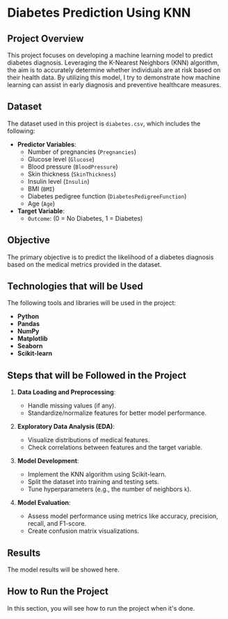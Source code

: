 # Diabetes Prediction Using KNN

## Project Overview
This project focuses on developing a machine learning model to predict diabetes diagnosis. Leveraging the K-Nearest Neighbors (KNN) algorithm, the aim is to accurately determine whether individuals are at risk based on their health data. By utilizing this model, I try to demonstrate how machine learning can assist in early diagnosis and preventive healthcare measures.

## Dataset
The dataset used in this project is `diabetes.csv`, which includes the following:  
- **Predictor Variables**:  
  - Number of pregnancies (`Pregnancies`)  
  - Glucose level (`Glucose`)  
  - Blood pressure (`BloodPressure`)  
  - Skin thickness (`SkinThickness`)  
  - Insulin level (`Insulin`)  
  - BMI (`BMI`)  
  - Diabetes pedigree function (`DiabetesPedigreeFunction`)  
  - Age (`Age`)  
- **Target Variable**:  
  - `Outcome`: (0 = No Diabetes, 1 = Diabetes)

## Objective
The primary objective is to predict the likelihood of a diabetes diagnosis based on the medical metrics provided in the dataset.

## Technologies that will be Used
The following tools and libraries will be used in the project:
- **Python**  
- **Pandas**  
- **NumPy**  
- **Matplotlib**  
- **Seaborn**  
- **Scikit-learn**

## Steps that will be Followed in the Project
1. **Data Loading and Preprocessing**:  
   - Handle missing values (if any).  
   - Standardize/normalize features for better model performance.  

2. **Exploratory Data Analysis (EDA)**:  
   - Visualize distributions of medical features.  
   - Check correlations between features and the target variable.  

3. **Model Development**:  
   - Implement the KNN algorithm using Scikit-learn.  
   - Split the dataset into training and testing sets.  
   - Tune hyperparameters (e.g., the number of neighbors `k`).  

4. **Model Evaluation**:  
   - Assess model performance using metrics like accuracy, precision, recall, and F1-score.  
   - Create confusion matrix visualizations.

## Results
The model results will be showed here.

## How to Run the Project
In this section, you will see how to run the project when it's done.
